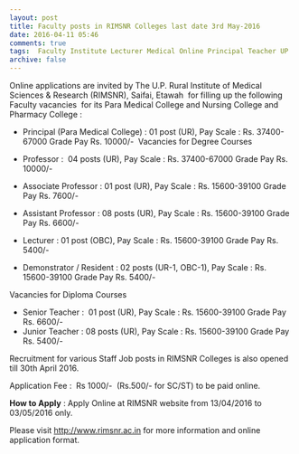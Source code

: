 ```yaml
---
layout: post
title: Faculty posts in RIMSNR Colleges last date 3rd May-2016   
date: 2016-04-11 05:46
comments: true
tags:  Faculty Institute Lecturer Medical Online Principal Teacher UP 
archive: false
---
```

Online applications are invited by The U.P. Rural Institute of Medical Sciences & Research (RIMSNR), Saifai, Etawah  for filling up the following Faculty vacancies  for its Para Medical College and Nursing College and Pharmacy College :

- Principal (Para Medical College) : 01 post (UR), Pay Scale : Rs. 37400-67000 Grade Pay Rs. 10000/- 
Vacancies for Degree Courses

- Professor :  04 posts (UR), Pay Scale : Rs. 37400-67000 Grade Pay Rs. 10000/- 
- Associate Professor : 01 post (UR), Pay Scale : Rs. 15600-39100 Grade Pay Rs. 7600/- 
- Assistant Professor : 08 posts (UR), Pay Scale : Rs. 15600-39100 Grade Pay Rs. 6600/- 
- Lecturer : 01 post (OBC), Pay Scale : Rs. 15600-39100 Grade Pay Rs. 5400/- 
- Demonstrator / Resident : 02 posts (UR-1, OBC-1), Pay Scale : Rs. 15600-39100 Grade Pay Rs. 5400/- 

Vacancies for Diploma Courses

- Senior Teacher :  01 post (UR), Pay Scale : Rs. 15600-39100 Grade Pay Rs. 6600/- 
- Junior Teacher : 08 posts (UR), Pay Scale : Rs. 15600-39100 Grade Pay Rs. 5400/-   



Recruitment for various Staff Job posts in RIMSNR Colleges is also opened till 30th April 2016.

Application Fee :  Rs 1000/-  (Rs.500/- for SC/ST) to be paid online. 



**How to Apply** : Apply Online at RIMSNR website from 13/04/2016 to 03/05/2016 only.  





Please visit <http://www.rimsnr.ac.in> for more information and online application format. 